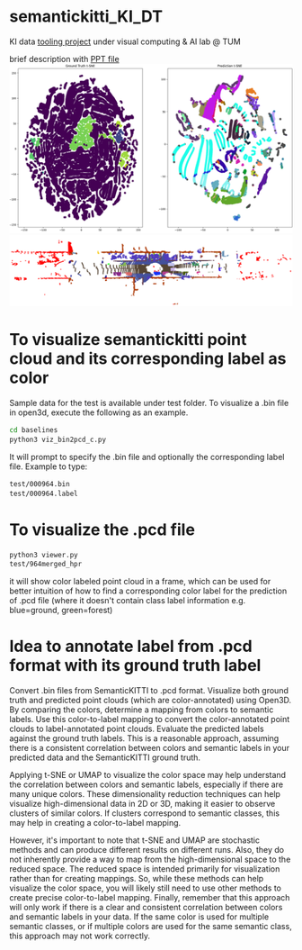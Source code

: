 # semantickitti_KI_DT
KI data [tooling project](https://www.ki-datatooling.de/) under visual computing &amp; AI lab @ TUM

brief description with [PPT file](https://docs.google.com/presentation/d/1XyEqDIZ3atFjfOsngh5KmbcIn4wPWwGMD5uNWHcleV4/edit?usp=sharing)
![alt text](https://github.com/Kvasir8/semantickitti_KI_DT/blob/main/tSNE_GTvsPred.png)
![alt text](https://github.com/Kvasir8/semantickitti_KI_DT/blob/main/sample_bin2color_label.png)
# To visualize semantickitti point cloud and its corresponding label as color
Sample data for the test is available under test folder.
To visualize a .bin file in open3d, execute the following as an example.
```bash
cd baselines
python3 viz_bin2pcd_c.py
```
It will prompt to specify the .bin file and optionally the corresponding label file. Example to type:
```bash
test/000964.bin
test/000964.label
```
# To visualize the .pcd file
```bash
python3 viewer.py
test/964merged_hpr
```

it will show color labeled point cloud in a frame, which can be used for better intuition of how to find a corresponding color label for the prediction of .pcd file (where it doesn't contain class label information e.g. blue=ground, green=forest)

# Idea to annotate label from .pcd format with its ground truth label
Convert .bin files from SemanticKITTI to .pcd format.
Visualize both ground truth and predicted point clouds (which are color-annotated) using Open3D.
By comparing the colors, determine a mapping from colors to semantic labels.
Use this color-to-label mapping to convert the color-annotated point clouds to label-annotated point clouds.
Evaluate the predicted labels against the ground truth labels.
This is a reasonable approach, assuming there is a consistent correlation between colors and semantic labels in your predicted data and the SemanticKITTI ground truth.

Applying t-SNE or UMAP to visualize the color space may help understand the correlation between colors and semantic labels, especially if there are many unique colors. These dimensionality reduction techniques can help visualize high-dimensional data in 2D or 3D, making it easier to observe clusters of similar colors. If clusters correspond to semantic classes, this may help in creating a color-to-label mapping.

However, it's important to note that t-SNE and UMAP are stochastic methods and can produce different results on different runs. Also, they do not inherently provide a way to map from the high-dimensional space to the reduced space. The reduced space is intended primarily for visualization rather than for creating mappings. So, while these methods can help visualize the color space, you will likely still need to use other methods to create precise color-to-label mapping.
Finally, remember that this approach will only work if there is a clear and consistent correlation between colors and semantic labels in your data. If the same color is used for multiple semantic classes, or if multiple colors are used for the same semantic class, this approach may not work correctly.
